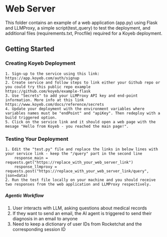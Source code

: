 # Web Server
This folder contains an example of a web application (app.py) using Flask and LLMProxy, a simple script(test_query) to test the deployment, and additional files (requirements.txt, Procfile) required for a Koyeb deployment.

## Getting Started
### Creating Koyeb Deployment
    1. Sign-up to the service using this link: https://app.koyeb.com/auth/signup 
    2. Create service and follow steps to link either your Github repo or you could try this public repo example https://github.com/koyeb/example-flask 
    3. Use "Secrets" to add your LLMProxy API key and end-point information. More info at this link https://www.koyeb.com/docs/reference/secrets
    4. Update your deployment with the environment variables where variables names must be "endPoint" and "apiKey". Then redeploy with a build triggered option.
    5. Click on the service link and it should open a web page with the mesage "Hello from Koyeb - you reached the main page!".

### Testing Your Deployment
    1. Edit the "test.py" file and replace the links in below lines with your service link - keep the "/query" part in the second line
        response_main = requests.get("https://replace_with_your_web_server_link")
        response_llmproxy = requests.post("https://replace_with_your_web_server_link/query", json=data)
    2. Run the test file locally on your machine and you should receive two responses from the web application and LLMProxy respectively.


##### Agentic Workflow
1. User interacts with LLM, asking questions about medical records
2. If they want to send an email, the AI agent is triggered to send their 
diagnosis in an email to anyone
3. Need to keep a dictionary of user IDs from Rocketchat and the corresponding
session ID